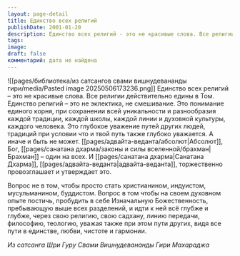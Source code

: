 ```yaml
---
layout: page-detail
title: Единство всех религий
publishDate: 2001-01-20
description: Единство всех религий - это не красивые слова. Все религии действительно едины в Том. Единство религий - это не эклектика, не смешивание. Это понимание единого корня, при сохранении всей уникальности и разнообразия каждой традиции, каждой школы, каждой линии и духовной культуры, каждого человека. Это глубокое уважение путей других людей, традиций при условии что и твой путь также глубоко уважается.
tags: 
image: 
draft: false
комментарий: дата не найдена
---
```

![[pages/библиотека/из сатсангов свами вишнудевананды гири/media/Pasted image 20250506173236.png]]
Единство всех религий – это не красивые слова. Все религии действительно едины в Том. Единство религий – это не эклектика, не смешивание. Это понимание единого корня, при сохранении всей уникальности и разнообразия каждой традиции, каждой школы, каждой линии и духовной культуры, каждого человека. Это глубокое уважение путей других людей, традиций при условии что и твой путь также глубоко уважается. А иначе и быть не может. [[pages/адвайта-веданта/абсолют|Абсолют]], Бог, [[pages/санатана дхарма/законы и силы вселенной/брахман|Брахман]] – один на всех. И [[pages/санатана дхарма|Санатана Дхарма]], [[pages/адвайта-веданта|адвайта-веданта]], торжественно провозглашает и утверждает это.

Вопрос не в том, чтобы просто стать христианином, индуистом, мусульманином, буддистом. Вопрос в том чтобы на своем духовном опыте постичь, пробудить в себе Изначальную Божественность, пребывающую выше всех разделений, и идти к ней всё глубже и глубже, через свою религию, свою садхану, линию передачи, философию, теологию, уважая также при этом пути других, видя все пути в единстве, любви, чистоте и гармонии.

*Из сатсанга Шри Гуру Свами Вишнудевананды Гири Махараджа*


